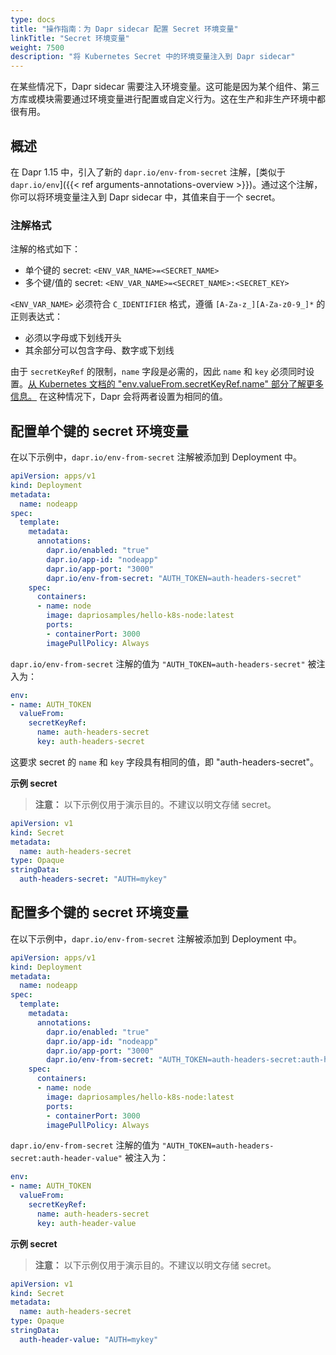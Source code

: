 ```yaml
---
type: docs
title: "操作指南：为 Dapr sidecar 配置 Secret 环境变量"
linkTitle: "Secret 环境变量"
weight: 7500
description: "将 Kubernetes Secret 中的环境变量注入到 Dapr sidecar"
---
```


在某些情况下，Dapr sidecar 需要注入环境变量。这可能是因为某个组件、第三方库或模块需要通过环境变量进行配置或自定义行为。这在生产和非生产环境中都很有用。

## 概述

在 Dapr 1.15 中，引入了新的 `dapr.io/env-from-secret` 注解，[类似于 `dapr.io/env`]({{< ref arguments-annotations-overview >}})。通过这个注解，你可以将环境变量注入到 Dapr sidecar 中，其值来自于一个 secret。

### 注解格式

注解的格式如下：

- 单个键的 secret: `<ENV_VAR_NAME>=<SECRET_NAME>`
- 多个键/值的 secret: `<ENV_VAR_NAME>=<SECRET_NAME>:<SECRET_KEY>`

`<ENV_VAR_NAME>` 必须符合 `C_IDENTIFIER` 格式，遵循 `[A-Za-z_][A-Za-z0-9_]*` 的正则表达式：
- 必须以字母或下划线开头
- 其余部分可以包含字母、数字或下划线

由于 `secretKeyRef` 的限制，`name` 字段是必需的，因此 `name` 和 `key` 必须同时设置。[从 Kubernetes 文档的 "env.valueFrom.secretKeyRef.name" 部分了解更多信息。](https://kubernetes.io/docs/reference/kubernetes-api/workload-resources/pod-v1/#environment-variables) 在这种情况下，Dapr 会将两者设置为相同的值。

## 配置单个键的 secret 环境变量

在以下示例中，`dapr.io/env-from-secret` 注解被添加到 Deployment 中。

```yaml
apiVersion: apps/v1
kind: Deployment
metadata:
  name: nodeapp
spec:
  template:
    metadata:
      annotations:
        dapr.io/enabled: "true"
        dapr.io/app-id: "nodeapp"
        dapr.io/app-port: "3000"
        dapr.io/env-from-secret: "AUTH_TOKEN=auth-headers-secret"
    spec:
      containers:
      - name: node
        image: dapriosamples/hello-k8s-node:latest
        ports:
        - containerPort: 3000
        imagePullPolicy: Always
```

`dapr.io/env-from-secret` 注解的值为 `"AUTH_TOKEN=auth-headers-secret"` 被注入为：

```yaml
env:
- name: AUTH_TOKEN
  valueFrom:
    secretKeyRef:
      name: auth-headers-secret
      key: auth-headers-secret
```

这要求 secret 的 `name` 和 `key` 字段具有相同的值，即 "auth-headers-secret"。

**示例 secret**

> **注意：** 以下示例仅用于演示目的。不建议以明文存储 secret。

```yaml
apiVersion: v1
kind: Secret
metadata:
  name: auth-headers-secret
type: Opaque
stringData:
  auth-headers-secret: "AUTH=mykey"
```

## 配置多个键的 secret 环境变量

在以下示例中，`dapr.io/env-from-secret` 注解被添加到 Deployment 中。

```yaml
apiVersion: apps/v1
kind: Deployment
metadata:
  name: nodeapp
spec:
  template:
    metadata:
      annotations:
        dapr.io/enabled: "true"
        dapr.io/app-id: "nodeapp"
        dapr.io/app-port: "3000"
        dapr.io/env-from-secret: "AUTH_TOKEN=auth-headers-secret:auth-header-value"
    spec:
      containers:
      - name: node
        image: dapriosamples/hello-k8s-node:latest
        ports:
        - containerPort: 3000
        imagePullPolicy: Always
```

`dapr.io/env-from-secret` 注解的值为 `"AUTH_TOKEN=auth-headers-secret:auth-header-value"` 被注入为：

```yaml
env:
- name: AUTH_TOKEN
  valueFrom:
    secretKeyRef:
      name: auth-headers-secret
      key: auth-header-value
```

**示例 secret**

> **注意：** 以下示例仅用于演示目的。不建议以明文存储 secret。

```yaml
apiVersion: v1
kind: Secret
metadata:
  name: auth-headers-secret
type: Opaque
stringData:
  auth-header-value: "AUTH=mykey"
